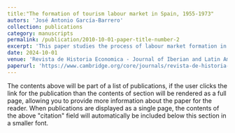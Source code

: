 ```yaml
---
title:"The formation of tourism labour market in Spain, 1955-1973"
autors: 'José Antonio García-Barrero'
collection: publications
category: manuscripts
permalink: /publication/2010-10-01-paper-title-number-2
excerpt: 'This paper studies the process of labour market formation in the tourism industry in Spain. Results show that tourism regions diverged in their capacity to attract local labour, a factor that led to different compositions of the workforce. In the most dynamic regions, circular migration became a key factor as a result of housing shortages, seasonality and labour policy. Tourism agents promoted these flows by different mechanisms such as recruitment at origin and temporary accommodation. Migration benefited growth of firms, natives' upward mobility and migrants' accumulation of capital. However, inequality in the regional labour market and host society increased.'
date: 2024-10-01
venue: 'Revista de Historia Economica - Journal of Iberian and Latin American Economic History'
paperurl: 'https://www.cambridge.org/core/journals/revista-de-historia-economica-journal-of-iberian-and-latin-american-economic-history/article/formation-of-the-tourism-labour-market-in-spain-19551973/3F851E152A239A3BFC1F5055154DD7F4'
---
```


The contents above will be part of a list of publications, if the user clicks the link for the publication than the contents of section will be rendered as a full page, allowing you to provide more information about the paper for the reader. When publications are displayed as a single page, the contents of the above "citation" field will automatically be included below this section in a smaller font.
